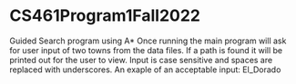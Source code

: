 # CS461Program1Fall2022
Guided Search program using A*
Once running the main program will ask for user input of two towns from the data files. If a path is found it will be printed out for the user to view. Input is case sensitive and spaces are replaced with underscores. An exaple of an acceptable input: El_Dorado
